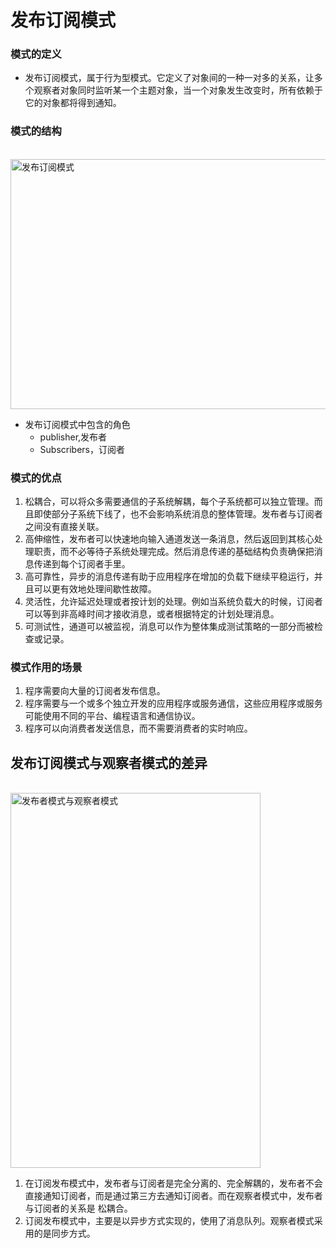 # 发布订阅模式
### 模式的定义
- 发布订阅模式，属于行为型模式。它定义了对象间的一种一对多的关系，让多个观察者对象同时监听某一个主题对象，当一个对象发生改变时，所有依赖于它的对象都将得到通知。

### 模式的结构
<br />
<img src="http://zhangzqcloud.cn/file-images/%E5%8F%91%E5%B8%83%E8%AE%A2%E9%98%85%E8%80%85%E6%A8%A1%E5%BC%8F.png" title="发布订阅模式" width="600px" height="400px">

- 发布订阅模式中包含的角色
   - publisher,发布者
   - Subscribers，订阅者

### 模式的优点
1. 松耦合，可以将众多需要通信的子系统解耦，每个子系统都可以独立管理。而且即使部分子系统下线了，也不会影响系统消息的整体管理。发布者与订阅者之间没有直接关联。
2. 高伸缩性，发布者可以快速地向输入通道发送一条消息，然后返回到其核心处理职责，而不必等待子系统处理完成。然后消息传递的基础结构负责确保把消息传递到每个订阅者手里。
3. 高可靠性，异步的消息传递有助于应用程序在增加的负载下继续平稳运行，并且可以更有效地处理间歇性故障。
4. 灵活性，允许延迟处理或者按计划的处理。例如当系统负载大的时候，订阅者可以等到非高峰时间才接收消息，或者根据特定的计划处理消息。
5. 可测试性，通道可以被监视，消息可以作为整体集成测试策略的一部分而被检查或记录。

### 模式作用的场景
1. 程序需要向大量的订阅者发布信息。
2. 程序需要与一个或多个独立开发的应用程序或服务通信，这些应用程序或服务可能使用不同的平台、编程语言和通信协议。
3. 程序可以向消费者发送信息，而不需要消费者的实时响应。

## 发布订阅模式与观察者模式的差异
<br />
<img src="http://zhangzqcloud.cn/file-images/%E5%8F%91%E5%B8%83%E8%80%85%E6%A8%A1%E5%BC%8F%E4%B8%8E%E8%A7%82%E5%AF%9F%E8%80%85%E6%A8%A1%E5%BC%8F.png" title="发布者模式与观察者模式" width="400px" height="600px">

1. 在订阅发布模式中，发布者与订阅者是完全分离的、完全解耦的，发布者不会直接通知订阅者，而是通过第三方去通知订阅者。而在观察者模式中，发布者与订阅者的关系是
松耦合。
2. 订阅发布模式中，主要是以异步方式实现的，使用了消息队列。观察者模式采用的是同步方式。
